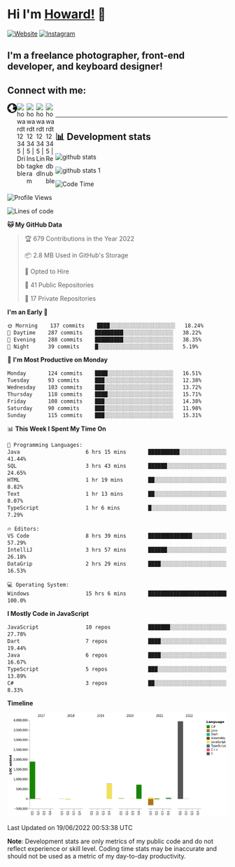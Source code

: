 # Hi I'm [Howard!][website] 👋

[![Website](https://img.shields.io/website?label=howardt12345.com&style=for-the-badge&url=https%3A%2F%2Fhowardt12345.com)](https://howardt12345.com)
[![Instagram](https://img.shields.io/badge/instagram-%23E4405F.svg?&style=for-the-badge&logo=instagram&logoColor=white)](https://instagram.com/howardt12345)

I'm a freelance photographer, front-end developer, and keyboard designer!
---

## Connect with me:

[<img align="left" alt="howardt12345.com" width="22px" src="https://raw.githubusercontent.com/iconic/open-iconic/master/svg/globe.svg" />][website]
[<img align="left" alt="howardt12345 | Dribbble" width="22px" src="https://cdn.jsdelivr.net/npm/simple-icons@v3/icons/dribbble.svg" />][dribbble]
[<img align="left" alt="howardt12345 | Instagram" width="22px" src="https://cdn.jsdelivr.net/npm/simple-icons@v3/icons/instagram.svg" />][instagram]
[<img align="left" alt="howardt12345 | LinkedIn" width="22px" src="https://cdn.jsdelivr.net/npm/simple-icons@v3/icons/linkedin.svg" />][linkedin]
[<img align="left" alt="howardt12345 | Redbubble" width="22px" src="https://cdn.jsdelivr.net/npm/simple-icons@v3/icons/redbubble.svg" />][redbubble]

<br />

---

## 📊 Development stats

![github stats](https://github-readme-stats.vercel.app/api?username=howardt12345&show_icons=true&hide_border=true&theme=dark&hide=contribs,issues)

![github stats 1](https://github-readme-stats.vercel.app/api/top-langs?username=howardt12345&langs_count=8&show_icons=true&hide_border=true&theme=dark&layout=compact)

<!--START_SECTION:waka-->
![Code Time](http://img.shields.io/badge/Code%20Time-0%20secs-blue)

![Profile Views](http://img.shields.io/badge/Profile%20Views-0-blue)

![Lines of code](https://img.shields.io/badge/From%20Hello%20World%20I%27ve%20Written-7%20Million%20lines%20of%20code-blue)

**🐱 My GitHub Data** 

> 🏆 679 Contributions in the Year 2022
 > 
> 📦 2.8 MB Used in GitHub's Storage 
 > 
> 💼 Opted to Hire
 > 
> 📜 41 Public Repositories 
 > 
> 🔑 17 Private Repositories  
 > 
**I'm an Early 🐤** 

```text
🌞 Morning    137 commits    ████░░░░░░░░░░░░░░░░░░░░░   18.24% 
🌆 Daytime    287 commits    █████████░░░░░░░░░░░░░░░░   38.22% 
🌃 Evening    288 commits    █████████░░░░░░░░░░░░░░░░   38.35% 
🌙 Night      39 commits     █░░░░░░░░░░░░░░░░░░░░░░░░   5.19%

```
📅 **I'm Most Productive on Monday** 

```text
Monday       124 commits    ████░░░░░░░░░░░░░░░░░░░░░   16.51% 
Tuesday      93 commits     ███░░░░░░░░░░░░░░░░░░░░░░   12.38% 
Wednesday    103 commits    ███░░░░░░░░░░░░░░░░░░░░░░   13.72% 
Thursday     118 commits    ████░░░░░░░░░░░░░░░░░░░░░   15.71% 
Friday       108 commits    ███░░░░░░░░░░░░░░░░░░░░░░   14.38% 
Saturday     90 commits     ███░░░░░░░░░░░░░░░░░░░░░░   11.98% 
Sunday       115 commits    ███░░░░░░░░░░░░░░░░░░░░░░   15.31%

```


📊 **This Week I Spent My Time On** 

```text
💬 Programming Languages: 
Java                     6 hrs 15 mins       ██████████░░░░░░░░░░░░░░░   41.44% 
SQL                      3 hrs 43 mins       ██████░░░░░░░░░░░░░░░░░░░   24.65% 
HTML                     1 hr 19 mins        ██░░░░░░░░░░░░░░░░░░░░░░░   8.82% 
Text                     1 hr 13 mins        ██░░░░░░░░░░░░░░░░░░░░░░░   8.07% 
TypeScript               1 hr 6 mins         █░░░░░░░░░░░░░░░░░░░░░░░░   7.29%

🔥 Editors: 
VS Code                  8 hrs 39 mins       ██████████████░░░░░░░░░░░   57.29% 
IntelliJ                 3 hrs 57 mins       ██████░░░░░░░░░░░░░░░░░░░   26.18% 
DataGrip                 2 hrs 29 mins       ████░░░░░░░░░░░░░░░░░░░░░   16.53%

💻 Operating System: 
Windows                  15 hrs 6 mins       █████████████████████████   100.0%

```

**I Mostly Code in JavaScript** 

```text
JavaScript               10 repos            ███████░░░░░░░░░░░░░░░░░░   27.78% 
Dart                     7 repos             ████░░░░░░░░░░░░░░░░░░░░░   19.44% 
Java                     6 repos             ████░░░░░░░░░░░░░░░░░░░░░   16.67% 
TypeScript               5 repos             ███░░░░░░░░░░░░░░░░░░░░░░   13.89% 
C#                       3 repos             ██░░░░░░░░░░░░░░░░░░░░░░░   8.33%

```


**Timeline**

![Chart not found](https://raw.githubusercontent.com/howardt12345/howardt12345/master/charts/bar_graph.png) 


 Last Updated on 19/06/2022 00:53:38 UTC
<!--END_SECTION:waka-->

**Note**: Development stats are only metrics of my public code and do not reflect experience or skill level. Coding time stats may be inaccurate and should not be used as a metric of my day-to-day productivity.

[website]: https://howardt12345.com
[dribbble]: https://dribbble.com/howardt12345
[instagram]: https://instagram.com/howardt12345
[linkedin]: https://linkedin.com/in/howardt12345
[redbubble]: https://www.redbubble.com/people/howardt12345/
